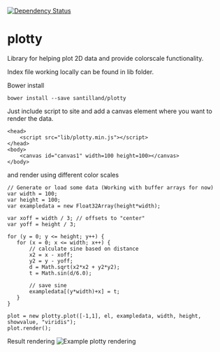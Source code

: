 [![Dependency Status](https://gemnasium.com/santilland/plotty.svg)](https://gemnasium.com/santilland/plotty)

plotty
===============

Library for helping plot 2D data and provide colorscale functionality.

Index file working locally can be found in lib folder.

Bower install
```
bower install --save santilland/plotty
```

Just include script to site and add a canvas element where you want to render the data.
```
<head>
	<script src="lib/plotty.min.js"></script>
</head>
<body>
	<canvas id="canvas1" width=100 height=100></canvas>
</body>
```


 and render using different color scales 
 ```
 // Generate or load some data (Working with buffer arrays for now)
var width = 100;
var height = 100;
var exampledata = new Float32Array(height*width);

var xoff = width / 3; // offsets to "center"
var yoff = height / 3;

for (y = 0; y <= height; y++) {
	for (x = 0; x <= width; x++) {
		// calculate sine based on distance
		x2 = x - xoff;
		y2 = y - yoff;
		d = Math.sqrt(x2*x2 + y2*y2);
		t = Math.sin(d/6.0);

		// save sine
		exampledata[(y*width)+x] = t;
	}
}

plot = new plotty.plot([-1,1], el, exampledata, width, height, showvalue, "viridis");
plot.render();
 ```


 Result rendering
![Example plotty rendering](https://cloud.githubusercontent.com/assets/4036819/10050683/dd814e46-621d-11e5-9b63-2d0d5b81e0bd.png)
 

